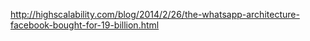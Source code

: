 http://highscalability.com/blog/2014/2/26/the-whatsapp-architecture-facebook-bought-for-19-billion.html
